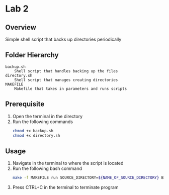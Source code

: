 # Lab 2
## Overview
Simple shell script that backs up directories periodically 

## Folder Hierarchy
    backup.sh
        Shell script that handles backing up the files
    directory.sh
        Shell script that manages creating directories
    MAKEFILE
        Makefile that takes in parameters and runs scripts

## Prerequisite
1. Open the terminal in the directory
2. Run the following commands
   ```bash
   chmod +x backup.sh
   chmod +x directory.sh
   ```

## Usage
1. Navigate in the terminal to where the script is located
2. Run the following bash command
   ```bash
   make -f MAKEFILE run SOURCE_DIRECTORY=${NAME_OF_SOURCE_DIRECTORY} BACKUP_DIRECTORY=${NAME_OF_BACKUP_DIRECTORY} INTERVAL=${TIME_INTERVAL} MAX_BACKUPS=${MAX_BACKUPS}

   ```
3. Press CTRL+C in the terminal to terminate program